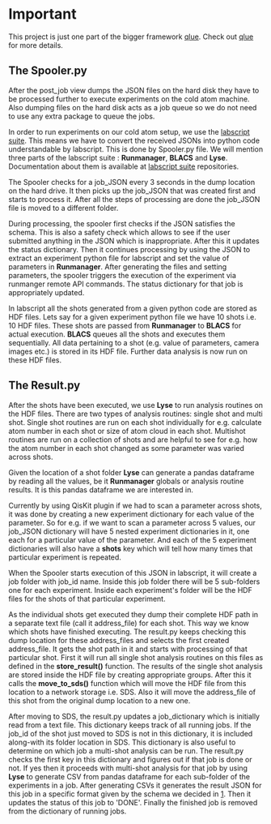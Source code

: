 # Important
This project is just one part of the bigger framework [qlue][qlue_github]. Check out [qlue][qlue_github] for more details.
## The Spooler.py

After the post_job view dumps the JSON files on the hard disk they have to be processed further to execute experiments on the cold atom machine. Also dumping files on the hard disk acts as a job queue so we do not need to use any extra package to queue the jobs.

In order to run experiments on our cold atom setup, we use the [labscript suite][labscript_github]. This means we have to convert the received JSONs into python code understandable by labscript. This is done by Spooler.py file. We will mention three parts of the labscript suite : **Runmanager**, **BLACS** and **Lyse**. Documentation about them is available at [labscript suite][labscript_github] repositories.

The Spooler checks for a job_JSON every 3 seconds in the dump location on the hard drive. It then picks up the job_JSON that was created first and starts to process it. After all the steps of processing are done the job_JSON file is moved to a different folder.

During processing, the spooler first checks if the JSON satisfies the schema. This is also a safety check which allows to see if the user submitted anything in the JSON which is inappropriate. After this it updates the status dictionary. Then it continues processing by using the JSON to extract an experiment python file for labscript and set the value of parameters in **Runmanager**. After generating the files and setting parameters, the spooler triggers the execution of the experiment via runmanger remote API commands. The status dictionary for that job is appropriately updated.

In labscript all the shots generated from a given python code are stored as HDF files. Lets say for a given experiment python file we have 10 shots i.e. 10 HDF files. These shots are passed from **Runmanager** to **BLACS** for actual execution. **BLACS** queues all the shots and executes them sequentially. All data pertaining to a shot (e.g. value of parameters, camera images etc.) is stored in its HDF file. Further data analysis is now run on these HDF files.

## The Result.py
After the shots have been executed, we use **Lyse** to run analysis routines on the HDF files. There are two types of analysis routines: single shot and multi shot. Single shot routines are run on each shot individually for e.g. calculate atom number in each shot or size of atom cloud in each shot. Multishot routines are run on a collection of shots and are helpful to see for e.g. how the atom number in each shot changed as some parameter was varied across shots.

Given the location of a shot folder **Lyse** can generate a pandas dataframe by reading all the values, be it **Runmanager** globals or analysis routine results. It is this pandas dataframe we are interested in.

Currently by using QisKit plugin if we had to scan a parameter across shots, it was done by creating a new experiment dictionary for each value of the parameter. So for e.g. if we want to scan a parameter across 5 values, our job_JSON dictionary will have 5 nested experiment dictionaries in it, one each for a particular value of the parameter. And each of the 5 experiment dictionaries will also have a **shots** key which will tell how many times that particular experiment is repeated.

When the Spooler starts execution of this JSON in labscript, it will create a job folder with job_id name. Inside this job folder there will be 5 sub-folders one for each experiment. Inside each experiment's folder will be the HDF files for the shots of that particular experiment.

As the individual shots get executed they dump their complete HDF path in a separate text file (call it address_file) for each shot. This way we know which shots have finished executing. The result.py keeps checking this dump location for these address_files and selects the first created address_file. It gets the shot path in it and starts with processing of that particular shot. First it will run all single shot analysis routines on this files as defined in the **store_result()** function. The results of the single shot analysis are stored inside the HDF file by creating appropriate groups. After this it calls the  **move_to_sds()** function which will move the HDF file from this location to a network storage i.e. SDS. Also it will move the address_file of this shot from the original dump location to a new one.

After moving to SDS, the result.py updates a job_dictionary which is initially read from a text file. This dictionary keeps track of all running jobs. If the job_id of the shot just moved to SDS is not in this dictionary, it is included along-with its folder location in SDS. This dictionary is also useful to determine on which job a multi-shot analysis can be run. The result.py checks the first key in this dictionary and figures out if that job is done or not. If yes then it proceeds with multi-shot analysis for that job by using **Lyse** to generate CSV from pandas dataframe for each sub-folder of the experiments in a job. After generating CSVs it generates the result JSON for this job in a specific format given by the schema we decided in [1][eggerdj_github]. Then it updates the status of this job to 'DONE'. Finally the finished job is removed from the dictionary of running jobs.


[qlue_github]: https://github.com/synqs/qlue "qlue"
[eggerdj_github]: https://github.com/eggerdj/backends/ "Qiskit_json"
[labscript_github]: https://github.com/labscript-suite "labscript"